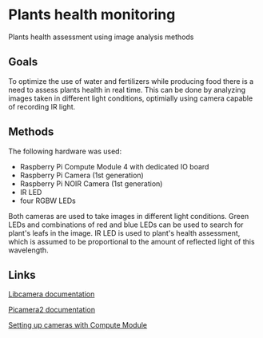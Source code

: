# Plants health monitoring
 Plants health assessment using image analysis methods

## Goals
To optimize the use of water and fertilizers while producing food there is a need to assess plants health in real time. This can be done by analyzing images taken in different light conditions, optimially using camera capable of recording IR light.

## Methods
The following hardware was used:
* Raspberry Pi Compute Module 4 with dedicated IO board
* Raspberry Pi Camera (1st generation)
* Raspberry Pi NOIR Camera (1st generation)
* IR LED
* four RGBW LEDs

Both cameras are used to take images in different light conditions. Green LEDs and combinations of red and blue LEDs can be used to search for plant's leafs in the image. IR LED is used to plant's health assessment, which is assumed to be proportional to the amount of reflected light of this wavelength.

## Links
[Libcamera documentation](https://www.raspberrypi.com/documentation/computers/camera_software.html#getting-started)

[Picamera2 documentation](https://datasheets.raspberrypi.com/camera/picamera2-manual.pdf)

[Setting up cameras with Compute Module](https://www.raspberrypi.com/documentation/computers/compute-module.html#attaching-a-raspberry-pi-camera-module)